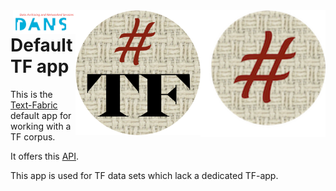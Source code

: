 <div>
<img src="images/logo.png" align="right" width="200"/>
<img src="images/tf.png" align="right" width="200"/>
<img src="images/dans.png" align="right" width="100"/>
</div>

# Default TF app

This is the
[Text-Fabric](https://github.com/annotation/text-fabric)
default app for working with a TF corpus.

It offers this [API](https://annotation.github.io/text-fabric/Api/App/).

This app is used for TF data sets which lack a dedicated TF-app.
